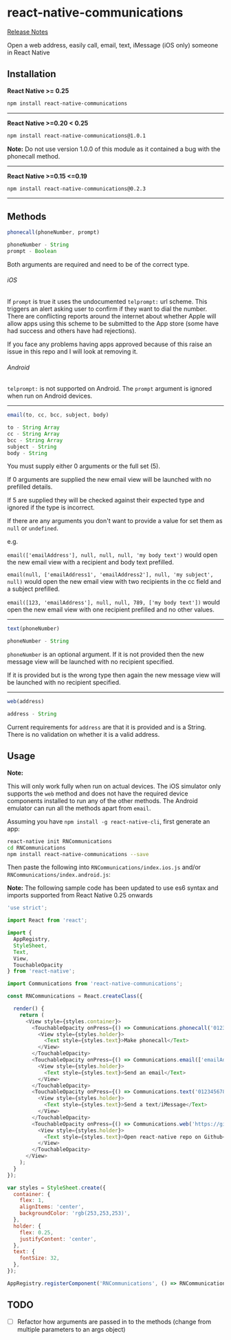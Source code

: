 # react-native-communications

[Release Notes](https://github.com/anarchicknight/react-native-communications/releases)

Open a web address, easily call, email, text, iMessage (iOS only) someone in React Native

## Installation

**React Native >= 0.25**

```bash
npm install react-native-communications
```

---

**React Native >=0.20 < 0.25**

```bash
npm install react-native-communications@1.0.1
```

**Note:** Do not use version 1.0.0 of this module as it contained a bug with the phonecall method.

---

**React Native >=0.15 <=0.19**

```bash
npm install react-native-communications@0.2.3
```

---

## Methods

```js
phonecall(phoneNumber, prompt)

phoneNumber - String
prompt - Boolean
```

Both arguments are required and need to be of the correct type.

###### iOS

If `prompt` is true it uses the undocumented `telprompt:` url scheme. This triggers an alert asking user to confirm if they want to dial the number. There are conflicting reports around the internet about whether Apple will allow apps using this scheme to be submitted to the App store (some have had success and others have had rejections).

If you face any problems having apps approved because of this raise an issue in this repo and I will look at removing it.

###### Android

`telprompt:` is not supported on Android. The `prompt` argument is ignored when run on Android devices.

---

```js
email(to, cc, bcc, subject, body)

to - String Array
cc - String Array
bcc - String Array
subject - String
body - String
```

You must supply either 0 arguments or the full set (5).

If 0 arguments are supplied the new email view will be launched with no prefilled details.

If 5 are supplied they will be checked against their expected type and ignored if the type is incorrect.

If there are any arguments you don't want to provide a value for set them as `null` or `undefined`.

e.g.

`email(['emailAddress'], null, null, null, 'my body text')` would open the new email view with a recipient and body text prefilled.

`email(null, ['emailAddress1', 'emailAddress2'], null, 'my subject', null)` would open the new email view with two recipients in the cc field and a subject prefilled.

`email([123, 'emailAddress'], null, null, 789, ['my body text'])` would open the new email view with one recipient prefilled and no other values.

---

```js
text(phoneNumber)

phoneNumber - String
```

`phoneNumber` is an optional argument. If it is not provided then the new message view will be launched with no recipient specified.

If it is provided but is the wrong type then again the new message view will be launched with no recipient specified.

---
```js
web(address)

address - String
```

Current requirements for `address` are that it is provided and is a String. There is no validation on whether it is a valid address.

## Usage

**Note:**

This will only work fully when run on actual devices. The iOS simulator only supports the `web` method and does not have the required device components installed to run any of the other methods. The Android emulator can run all the methods apart from `email`.

Assuming you have `npm install -g react-native-cli`, first generate an app:

```bash
react-native init RNCommunications
cd RNCommunications
npm install react-native-communications --save
```

Then paste the following into `RNCommunications/index.ios.js` and/or `RNCommunications/index.android.js`:

**Note:** The following sample code has been updated to use es6 syntax and imports supported from React Native 0.25 onwards

```js
'use strict';

import React from 'react';

import {
  AppRegistry,
  StyleSheet,
  Text,
  View,
  TouchableOpacity
} from 'react-native';

import Communications from 'react-native-communications';

const RNCommunications = React.createClass({

  render() {
    return (
      <View style={styles.container}>
        <TouchableOpacity onPress={() => Communications.phonecall('0123456789', true)}>
          <View style={styles.holder}>
            <Text style={styles.text}>Make phonecall</Text>
          </View>
        </TouchableOpacity>
        <TouchableOpacity onPress={() => Communications.email(['emailAddress1', 'emailAddress2'],null,null,'My Subject','My body text')}>
          <View style={styles.holder}>
            <Text style={styles.text}>Send an email</Text>
          </View>
        </TouchableOpacity>
        <TouchableOpacity onPress={() => Communications.text('0123456789')}>
          <View style={styles.holder}>
            <Text style={styles.text}>Send a text/iMessage</Text>
          </View>
        </TouchableOpacity>
        <TouchableOpacity onPress={() => Communications.web('https://github.com/facebook/react-native')}>
          <View style={styles.holder}>
            <Text style={styles.text}>Open react-native repo on Github</Text>
          </View>
        </TouchableOpacity>
      </View>
    );
  }
});

var styles = StyleSheet.create({
  container: {
    flex: 1,
    alignItems: 'center',
    backgroundColor: 'rgb(253,253,253)',
  },
  holder: {
    flex: 0.25,
    justifyContent: 'center',
  },
  text: {
    fontSize: 32,
  },
});

AppRegistry.registerComponent('RNCommunications', () => RNCommunications);
```

## TODO

- [ ] Refactor how arguments are passed in to the methods (change from multiple parameters to an args object)